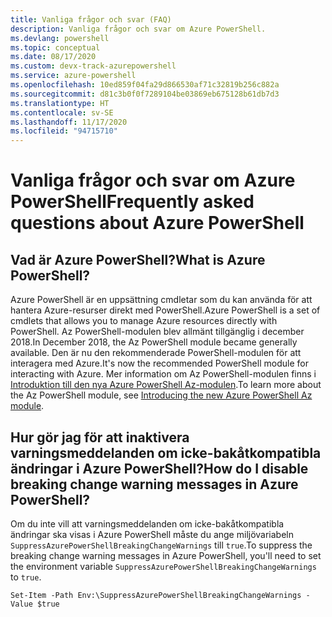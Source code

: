 ```yaml
---
title: Vanliga frågor och svar (FAQ)
description: Vanliga frågor och svar om Azure PowerShell.
ms.devlang: powershell
ms.topic: conceptual
ms.date: 08/17/2020
ms.custom: devx-track-azurepowershell
ms.service: azure-powershell
ms.openlocfilehash: 10ed859f04fa29d866530af71c32819b256c882a
ms.sourcegitcommit: d81c3b0f0f7289104be03869eb675128b61db7d3
ms.translationtype: HT
ms.contentlocale: sv-SE
ms.lasthandoff: 11/17/2020
ms.locfileid: "94715710"
---
```

# <a name="frequently-asked-questions-about-azure-powershell"></a><span data-ttu-id="89f36-103">Vanliga frågor och svar om Azure PowerShell</span><span class="sxs-lookup"><span data-stu-id="89f36-103">Frequently asked questions about Azure PowerShell</span></span>

## <a name="what-is-azure-powershell"></a><span data-ttu-id="89f36-104">Vad är Azure PowerShell?</span><span class="sxs-lookup"><span data-stu-id="89f36-104">What is Azure PowerShell?</span></span>

<span data-ttu-id="89f36-105">Azure PowerShell är en uppsättning cmdletar som du kan använda för att hantera Azure-resurser direkt med PowerShell.</span><span class="sxs-lookup"><span data-stu-id="89f36-105">Azure PowerShell is a set of cmdlets that allows you to manage Azure resources directly with PowerShell.</span></span> <span data-ttu-id="89f36-106">Az PowerShell-modulen blev allmänt tillgänglig i december 2018.</span><span class="sxs-lookup"><span data-stu-id="89f36-106">In December 2018, the Az PowerShell module became generally available.</span></span> <span data-ttu-id="89f36-107">Den är nu den rekommenderade PowerShell-modulen för att interagera med Azure.</span><span class="sxs-lookup"><span data-stu-id="89f36-107">It's now the recommended PowerShell module for interacting with Azure.</span></span> <span data-ttu-id="89f36-108">Mer information om Az PowerShell-modulen finns i [Introduktion till den nya Azure PowerShell Az-modulen](/powershell/azure/new-azureps-module-az).</span><span class="sxs-lookup"><span data-stu-id="89f36-108">To learn more about the Az PowerShell module, see [Introducing the new Azure PowerShell Az module](/powershell/azure/new-azureps-module-az).</span></span>

## <a name="how-do-i-disable-breaking-change-warning-messages-in-azure-powershell"></a><span data-ttu-id="89f36-109">Hur gör jag för att inaktivera varningsmeddelanden om icke-bakåtkompatibla ändringar i Azure PowerShell?</span><span class="sxs-lookup"><span data-stu-id="89f36-109">How do I disable breaking change warning messages in Azure PowerShell?</span></span>

<span data-ttu-id="89f36-110">Om du inte vill att varningsmeddelanden om icke-bakåtkompatibla ändringar ska visas i Azure PowerShell måste du ange miljövariabeln `SuppressAzurePowerShellBreakingChangeWarnings` till `true`.</span><span class="sxs-lookup"><span data-stu-id="89f36-110">To suppress the breaking change warning messages in Azure PowerShell, you'll need to set the environment variable `SuppressAzurePowerShellBreakingChangeWarnings` to `true`.</span></span>

```azurepowershell
Set-Item -Path Env:\SuppressAzurePowerShellBreakingChangeWarnings -Value $true
```
